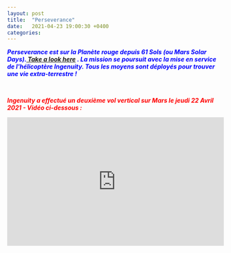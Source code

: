```yaml
---
layout: post
title:  "Perseverance"
date:   2021-04-23 19:00:30 +0400
categories: 
---
```

<span style="color: blue">***Perseverance est sur la Planète rouge depuis 61 Sols (ou Mars Solar Days).<a href="https://mars.nasa.gov/mars2020/" target="_blank"> Take a look here</a> . La mission se poursuit avec la mise en service de l'hélicoptère Ingenuity. Tous les moyens sont déployés pour trouver une vie extra-terrestre !***</span>
<!---
<span><a href="https://www.youtube.com/watch?v=ND7YO715QOE" target="_blank">Suivre ici en direct le premier vol d'ingenuity le 12/04/2021 à partir de 11h30 (heure Réunion)</a></span>
--->
<br>

<span style="color: red">***Ingenuity a effectué un deuxième vol vertical sur Mars le jeudi 22 Avril 2021 - Vidéo ci-dessous :***</span>
<iframe src='https://mars.nasa.gov/embed/25842/' width='100%' height='300'  scrolling='no' frameborder='0'></iframe>
<br>
<br/><br>




